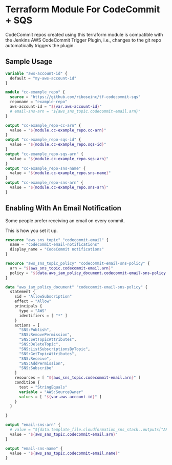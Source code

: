 # Terraform Module For CodeCommit + SQS

CodeCommit repos created using this terraform module is compatible with
the Jenkins AWS CodeCommit Trigger Plugin, i.e., changes to the git repo
automatically triggers the plugin.


## Sample Usage

``` tf
variable "aws-account-id" {
  default = "my-aws-account-id"
}

module "cc-example_repo" {
  source = "https://github.com/riboseinc/tf-codecommit-sqs"
  reponame = "example-repo"
  aws-account-id = "${var.aws-account-id}"
  # email-sns-arn = "${aws_sns_topic.codecommit-email.arn}"
}

output "cc-example_repo-cc-arn" {
  value = "${module.cc-example_repo.cc-arn}"
}
output "cc-example_repo-sqs-id" {
  value = "${module.cc-example_repo.sqs-id}"
}
output "cc-example_repo-sqs-arn" {
  value = "${module.cc-example_repo.sqs-arn}"
}
output "cc-example_repo-sns-name" {
  value = "${module.cc-example_repo.sns-name}"
}
output "cc-example_repo-sns-arn" {
  value = "${module.cc-example_repo.sns-arn}"
}
```

## Enabling With An Email Notification

Some people prefer receiving an email on every commit.

This is how you set it up.

``` tf
resource "aws_sns_topic" "codecommit-email" {
  name = "codecommit-email-notifications"
  display_name = "CodeCommit notifications"
}

resource "aws_sns_topic_policy" "codecommit-email-sns-policy" {
  arn = "${aws_sns_topic.codecommit-email.arn}"
  policy = "${data.aws_iam_policy_document.codecommit-email-sns-policy.json}"
}

data "aws_iam_policy_document" "codecommit-email-sns-policy" {
  statement {
    sid = "AllowSubscription"
    effect = "Allow"
    principals {
      type = "AWS"
      identifiers = [ "*" ]
    }
    actions = [
      "SNS:Publish",
      "SNS:RemovePermission",
      "SNS:SetTopicAttributes",
      "SNS:DeleteTopic",
      "SNS:ListSubscriptionsByTopic",
      "SNS:GetTopicAttributes",
      "SNS:Receive",
      "SNS:AddPermission",
      "SNS:Subscribe"
    ]
    resources = [ "${aws_sns_topic.codecommit-email.arn}" ]
    condition {
      test = "StringEquals"
      variable = "AWS:SourceOwner"
      values = [ "${var.aws-account-id}" ]
    }
  }

}

output "email-sns-arn" {
  # value = "${data.template_file.cloudformation_sns_stack..outputs["ARN"]}}"
  value = "${aws_sns_topic.codecommit-email.arn}"
}

output "email-sns-name" {
  value = "${aws_sns_topic.codecommit-email.name}"
}
```


